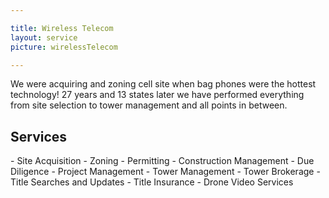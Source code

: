 ```yaml
---

title: Wireless Telecom
layout: service
picture: wirelessTelecom

---
```


We were acquiring and zoning cell site when bag phones were the hottest technology!  27 years and 13 states later we have performed everything from site selection to tower management and all points in between.

<h2 class="gray">Services</h2>
- Site Acquisition 
- Zoning 
- Permitting 
- Construction Management 
- Due Diligence 
- Project Management 
- Tower Management 
- Tower Brokerage
- Title Searches and Updates
- Title Insurance
- Drone Video Services
